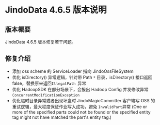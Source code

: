 # JindoData 4.6.5 版本说明
## 版本概要

JindoData 4.6.5 版本修复若干问题。

## 修复介绍

- 添加 oss scheme 的 ServiceLoader 指向 JindoOssFileSystem
- 优化 isDirectory() 异常逻辑，针对带 Path `*` 目录，isDirectory() 接口返回 false，替换原来返回`IllegalPath `异常
- 优化 HadoopSDK 在部分场景下，会报出 Hadoop Config 并发修改异常`ConcurrentModificationException`
- 优化临时目录异常或者出现坏盘时 JindoMagicCommitter 客户端写 OSS 的重试逻辑，最大程度保证作业写入成功，避免 `InvalidPart`异常 (One or more of the specified parts could not be found or the specified entity tag might not have matched the part's entity tag.)
